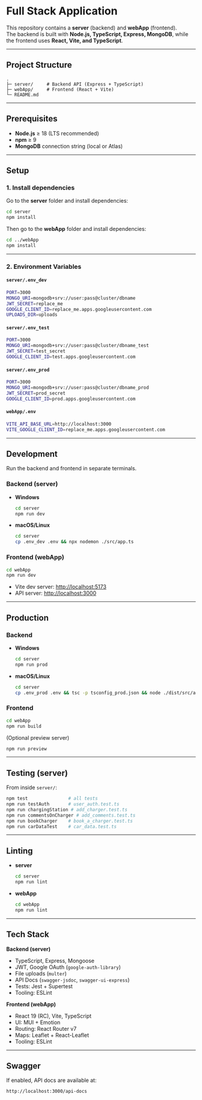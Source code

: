 # Full Stack Application

This repository contains a **server** (backend) and **webApp** (frontend).  
The backend is built with **Node.js, TypeScript, Express, MongoDB**, while the frontend uses **React, Vite, and TypeScript**.

---

## Project Structure

```text
.
├─ server/     # Backend API (Express + TypeScript)
├─ webApp/     # Frontend (React + Vite)
└─ README.md
```

---

## Prerequisites

- **Node.js** ≥ 18 (LTS recommended)  
- **npm** ≥ 9  
- **MongoDB** connection string (local or Atlas)  

---

## Setup

### 1. Install dependencies

Go to the **server** folder and install dependencies:
```bash
cd server
npm install
```

Then go to the **webApp** folder and install dependencies:
```bash
cd ../webApp
npm install
```

---

### 2. Environment Variables

#### `server/.env_dev`
```bash
PORT=3000
MONGO_URI=mongodb+srv://user:pass@cluster/dbname
JWT_SECRET=replace_me
GOOGLE_CLIENT_ID=replace_me.apps.googleusercontent.com
UPLOADS_DIR=uploads
```

#### `server/.env_test`
```bash
PORT=3000
MONGO_URI=mongodb+srv://user:pass@cluster/dbname_test
JWT_SECRET=test_secret
GOOGLE_CLIENT_ID=test.apps.googleusercontent.com
```

#### `server/.env_prod`
```bash
PORT=3000
MONGO_URI=mongodb+srv://user:pass@cluster/dbname_prod
JWT_SECRET=prod_secret
GOOGLE_CLIENT_ID=prod.apps.googleusercontent.com
```

#### `webApp/.env`
```bash
VITE_API_BASE_URL=http://localhost:3000
VITE_GOOGLE_CLIENT_ID=replace_me.apps.googleusercontent.com
```

---

## Development

Run the backend and frontend in separate terminals.

### Backend (server)

- **Windows**
  ```bash
  cd server
  npm run dev
  ```

- **macOS/Linux**
  ```bash
  cd server
  cp .env_dev .env && npx nodemon ./src/app.ts
  ```

### Frontend (webApp)
```bash
cd webApp
npm run dev
```

- Vite dev server: [http://localhost:5173](http://localhost:5173)  
- API server: [http://localhost:3000](http://localhost:3000)

---

## Production

### Backend

- **Windows**
  ```bash
  cd server
  npm run prod
  ```

- **macOS/Linux**
  ```bash
  cd server
  cp .env_prod .env && tsc -p tsconfig_prod.json && node ./dist/src/app.js
  ```

### Frontend
```bash
cd webApp
npm run build
```

(Optional preview server)
```bash
npm run preview
```

---

## Testing (server)

From inside `server/`:

```bash
npm test               # all tests
npm run testAuth       # user_auth.test.ts
npm run chargingStation # add_charger.test.ts
npm run commentsOnCharger # add_comments.test.ts
npm run bookCharger    # book_a_charger.test.ts
npm run carDataTest    # car_data.test.ts
```

---

## Linting

- **server**
  ```bash
  cd server
  npm run lint
  ```

- **webApp**
  ```bash
  cd webApp
  npm run lint
  ```

---

## Tech Stack

**Backend (server)**
- TypeScript, Express, Mongoose
- JWT, Google OAuth (`google-auth-library`)
- File uploads (`multer`)
- API Docs (`swagger-jsdoc`, `swagger-ui-express`)
- Tests: Jest + Supertest
- Tooling: ESLint

**Frontend (webApp)**
- React 19 (RC), Vite, TypeScript
- UI: MUI + Emotion
- Routing: React Router v7
- Maps: Leaflet + React-Leaflet
- Tooling: ESLint

---

## Swagger

If enabled, API docs are available at:

```
http://localhost:3000/api-docs
```
